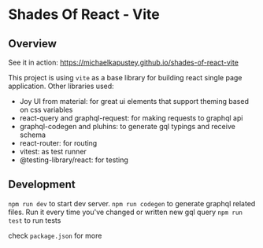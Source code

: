 # Shades Of React - Vite

## Overview
See it in action: https://michaelkapustey.github.io/shades-of-react-vite

This project is using `vite` as a base library for building react single page application.
Other libraries used:
- Joy UI from material: for great ui elements that support theming based on css variables
- react-query and graphql-request: for making requests to graphql api
- graphql-codegen and pluhins: to generate gql typings and receive schema
- react-router: for routing
- vitest: as test runner
- @testing-library/react: for testing

## Development

`npm run dev` to start dev server.
`npm run codegen` to generate graphql related files. Run it every time you've changed or written new gql query
`npm run test` to run tests

check `package.json` for more